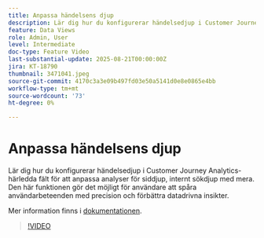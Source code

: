 ```yaml
---
title: Anpassa händelsens djup
description: Lär dig hur du konfigurerar händelsedjup i Customer Journey Analytics-härledda fält för att anpassa analyser för siddjup, internt sökdjup med mera.
feature: Data Views
role: Admin, User
level: Intermediate
doc-type: Feature Video
last-substantial-update: 2025-08-21T00:00:00Z
jira: KT-18790
thumbnail: 3471041.jpeg
source-git-commit: 4170c3a3e09b497fd03e50a5141d0e8e0865e4bb
workflow-type: tm+mt
source-wordcount: '73'
ht-degree: 0%

---
```


# Anpassa händelsens djup

Lär dig hur du konfigurerar händelsedjup i Customer Journey Analytics-härledda fält för att anpassa analyser för siddjup, internt sökdjup med mera. Den här funktionen gör det möjligt för användare att spåra användarbeteenden med precision och förbättra datadrivna insikter.

Mer information finns i [dokumentationen](https://experienceleague.adobe.com/sv/docs/analytics-platform/using/cja-dataviews/derived-fields).

>[!VIDEO](https://video.tv.adobe.com/v/3471041/?learn=on)
